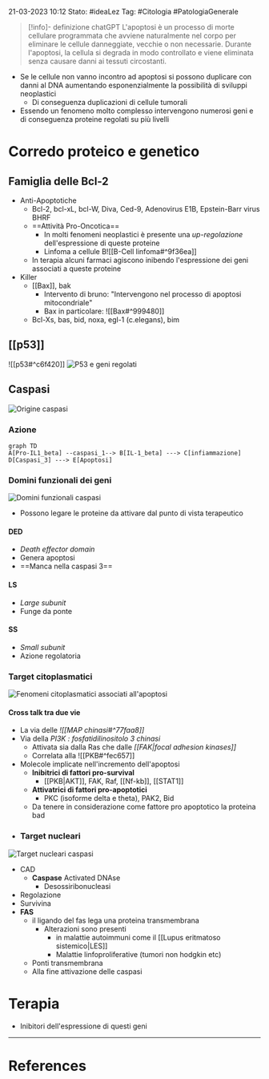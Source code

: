 21-03-2023 10:12
Stato: #ideaLez 
Tag: #Citologia #PatologiaGenerale 


>[!info]- definizione chatGPT
>L'apoptosi è un processo di morte cellulare programmata che avviene naturalmente nel corpo per eliminare le cellule danneggiate, vecchie o non necessarie. Durante l'apoptosi, la cellula si degrada in modo controllato e viene eliminata senza causare danni ai tessuti circostanti.


- Se le cellule non vanno incontro ad apoptosi si possono duplicare con danni al DNA aumentando esponenzialmente la possibilità di sviluppi neoplastici
	- Di conseguenza duplicazioni di cellule tumorali
- Essendo un fenomeno molto complesso intervengono numerosi geni e di conseguenza proteine regolati su più livelli

# Corredo proteico e genetico
## Famiglia delle Bcl-2
- Anti-Apoptotiche
	- Bcl-2, bcl-xL, bcl-W, Diva, Ced-9, Adenovirus E1B, Epstein-Barr virus BHRF
	- ==Attività Pro-Oncotica==
		- In molti fenomeni neoplastici è presente una *up-regolazione* dell'espressione di queste proteine
		- Linfoma a cellule B![[B-Cell linfoma#^9f36ea]]
	- In terapia alcuni farmaci agiscono inibendo l'espressione dei geni associati a queste proteine
- Killer
	- [[Bax]], bak
		- Intervento di bruno: "Intervengono nel processo di apoptosi mitocondriale"
		- Bax in particolare: ![[Bax#^999480]]
	-  Bcl-Xs, bas, bid, noxa, egl-1 (c.elegans), bim
## [[p53]]
![[p53#^c6f420]]
![P53 e geni regolati](https://i.imgur.com/0H3uulD.png)

## Caspasi
![Origine caspasi](https://i.imgur.com/MXeaKYO.png)
### Azione
```mermaid 
graph TD
A[Pro-IL1_beta] --caspasi_1--> B[IL-1_beta] ---> C[infiammazione]
D[Caspasi_3] ---> E[Apoptosi]
```

### Domini funzionali dei geni
![Domini funzionali caspasi](https://i.imgur.com/NZQy4nS.png)
- Possono legare le proteine da attivare dal punto di vista terapeutico
#### DED
- *Death effector domain*
- Genera apoptosi
- ==Manca nella caspasi 3==
#### LS
- *Large subunit*
- Funge da ponte
#### SS
- *Small subunit*
- Azione regolatoria

### Target citoplasmatici
![Fenomeni citoplasmatici associati all'apoptosi](https://i.imgur.com/BnRmqQ6.png)
#### Cross talk tra due vie
- La via delle *![[MAP chinasi#^77faa8]]*
- Via della *PI3K : fosfatidilinositolo 3 chinasi*
	- Attivata sia dalla Ras che dalle *[[FAK|focal adhesion kinases]]*
	- Correlata alla ![[PKB#^fec657]]
- Molecole implicate nell'incremento dell'apoptosi
	- **Inibitrici di fattori pro-survival**
		- [[PKB|AKT]], FAK, Raf, [[Nf-kb]], [[STAT1]]
	- **Attivatrici di fattori pro-apoptotici**
		- PKC (isoforme delta e theta), PAK2, Bid 
	- Da tenere in considerazione come fattore pro apoptotico la proteina bad
- ### Target nucleari
![Target nucleari caspasi](https://i.imgur.com/XfQkQQK.png)
- CAD
	- **Caspase** Activated DNAse
		- Desossiribonucleasi
- Regolazione
- Survivina
- **FAS**
	- il ligando del fas lega una proteina transmembrana
		- Alterazioni sono presenti 
			- in malattie autoimmuni come il [[Lupus eritmatoso sistemico|LES]]
			- Malattie linfoproliferative (tumori non hodgkin etc)
	- Ponti transmembrana
	- Alla fine attivazione delle caspasi 
# Terapia
- Inibitori dell'espressione di questi geni




---
# References 


